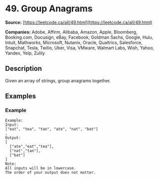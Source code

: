 # 49. Group Anagrams

**Source:** [https://leetcode.ca/all/49.html](https://leetcode.ca/all/49.html)

**Companies:** Adobe, Affirm, Alibaba, Amazon, Apple, Bloomberg, Booking.com, Docusign, eBay, Facebook, Goldman Sachs, Google, Hulu, Intuit, Mathworks, Microsoft, Nutanix, Oracle, Qualtrics, Salesforce, Snapchat, Tesla, Twilio, Uber, Visa, VMware, Walmart Labs, Wish, Yahoo, Yandex, Yelp, Zulily

## Description

Given an array of strings, group anagrams together.

## Examples

### Example

```
Example:
Input:
["eat", "tea", "tan", "ate", "nat", "bat"]
,
Output:
[
  ["ate","eat","tea"],
  ["nat","tan"],
  ["bat"]
]
Note:
All inputs will be in lowercase.
The order of your output does not matter.
```

